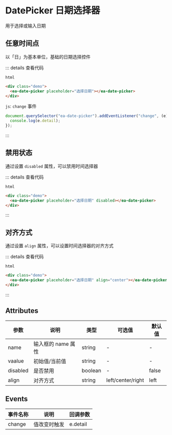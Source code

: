 <script setup>
import { onMounted } from 'vue'

onMounted(() => {
    import('./index.scss')
    
    import('../components/ea-icon/index.js')
    import('../components/ea-icon/index.css')
    
    import('../components/ea-date-picker/index.js')

    document.querySelector('ea-date-picker').addEventListener('change', (e) => {
        console.log(e.detail)
    })
})
</script>

# DatePicker 日期选择器

用于选择或输入日期

## 任意时间点

以「日」为基本单位，基础的日期选择控件

<div class="demo">
    <ea-date-picker placeholder="选择日期"></ea-date-picker>
</div>

::: details 查看代码

`html`

```html
<div class="demo">
  <ea-date-picker placeholder="选择日期"></ea-date-picker>
</div>
```

`js`: `change` 事件

```js
document.querySelector("ea-date-picker").addEventListener("change", (e) => {
  console.log(e.detail);
});
```

:::

## 禁用状态

通过设置 `disabled` 属性，可以禁用时间选择器

<div class="demo">
    <ea-date-picker placeholder="选择日期" value="2024-1-1" disabled></ea-date-picker>
</div>

::: details 查看代码

`html`

```html
<div class="demo">
  <ea-date-picker placeholder="选择日期" disabled></ea-date-picker>
</div>
```

:::

## 对齐方式

通过设置 `align` 属性，可以设置时间选择器的对齐方式

<div class="demo">
    <ea-date-picker placeholder="选择日期" align="center"></ea-date-picker>
</div>

::: details 查看代码

`html`

```html
<div class="demo">
  <ea-date-picker placeholder="选择日期" align="center"></ea-date-picker>
</div>
```

:::

## Attributes

| 参数              | 说明               | 类型    | 可选值            | 默认值 |
| ----------------- | ------------------ | ------- | ----------------- | ------ |
| name              | 输入框的 name 属性 | string  | -                 | -      |
| vaalue            | 初始值/当前值      | string  | -                 | -      |
| disabled          | 是否禁用           | boolean | -                 | false  |
| align             | 对齐方式           | string  | left/center/right | left   |

## Events

| 事件名称 | 说明         | 回调参数 |
| -------- | ------------ | -------- |
| change   | 值改变时触发 | e.detail |
